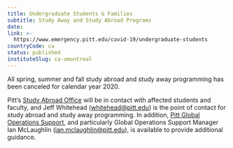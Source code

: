 ```yaml
---
title: Undergraduate Students & Families
subtitle: Study Away and Study Abroad Programs
date:  
link: >-
  https://www.emergency.pitt.edu/covid-19/undergraduate-students
countryCode: ca
status: published
instituteSlug: ca-umontreal
---
```

All spring, summer and fall study abroad and study away programming has been canceled for calendar year 2020.

Pitt’s [Study Abroad Office](https://www.abroad.pitt.edu/) will be in contact with affected students and faculty, and Jeff Whitehead ([whitehead@pitt.edu](mailto:whitehead@pitt.edu)) is the point of contact for study abroad and study away programming. In addition, [Pitt Global Operations Support](https://globaloperations.pitt.edu/), and particularly Global Operations Support Manager Ian McLaughlin ([ian.mclaughlin@pitt.edu](mailto:ian.mclaughlin@pitt.edu)), is available to provide additional guidance.

